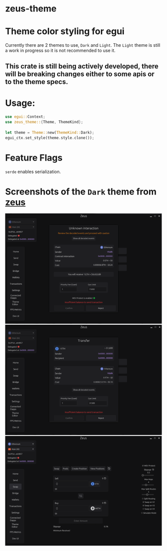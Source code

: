 # zeus-theme

# Theme color styling for egui

Currently there are 2 themes to use, `Dark` and `Light`.
The `Light` theme is still a work in progress so it is not recommended to use it.

## This crate is still being actively developed, there will be breaking changes either to some apis or to the theme specs.

# Usage:

``` rust
use egui::Context;
use zeus_theme::{Theme, ThemeKind};

let theme = Theme::new(ThemeKind::Dark);
egui_ctx.set_style(theme.style.clone());

```

# Feature Flags

`serde` enables serialization.


# Screenshots of the `Dark` theme from [zeus](https://github.com/greekfetacheese/zeus)

![zeus-unknown](/crates/zeus-theme/screenshots/zeus-unknown.png)
![zeus-transfer](/crates/zeus-theme/screenshots/zeus-transfer.png)
![zeus-swap](/crates/zeus-theme/screenshots/zeus-swap.png)
